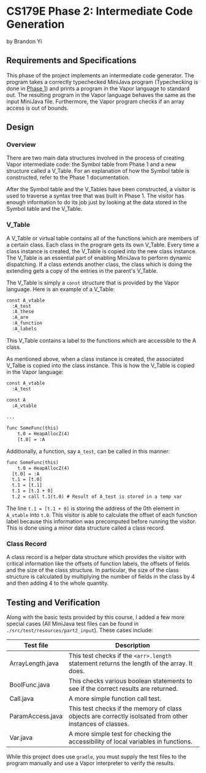 # CS179E Phase 2: Intermediate Code Generation
by Brandon Yi

## Requirements and Specifications

This phase of the project implements an intermediate code generator. The program takes a correctly typechecked MiniJava program (Typechecking is done in [Phase 1](https://github.com/bypie5/syntax_checker)) and prints a program in the Vapor language to standard out. The resulting program in the Vapor language behaves the same as the input MiniJava file. Furthermore, the Vapor program checks if an array access is out of bounds.

## Design

### Overview

There are two main data structures involved in the process of creating Vapor intermediate code: the Symbol table from Phase 1 and a new structure called a V_Table. For an explanation of how the Symbol table is constructed, refer to the Phase 1 documentation.

After the Symbol table and the V_Tables have been constructed, a visitor is used to traverse a syntax tree that was built in Phase 1. The visitor has enough information to do its job just by looking at the data stored in the Symbol table and the V_Table.

### V_Table

A V_Table or virtual table contains all of the functions which are members of a certain class. Each class in the program gets its own V_Table. Every time a class instance is created, the V_Table is copied into the new class instance. The V_Table is an essential part of enabling MiniJava to perform dynamic dispatching. If a class extends another class, the class which is doing the extending gets a copy of the entries in the parent's V_Table.

The V_Table is simply a `const` structure that is provided by the Vapor language. Here is an example of a V_Table:

```tex
const A_vtable
  :A_test
  :A_these
  :A_are
  :A_function
  :A_labels
```

This V_Table contains a label to the functions which are accessible to the A class.

As mentioned above, when a class instance is created, the associated V_Talbe is copied into the class instance. This is how the V_Table is copied in the Vapor language:

```tex
const A_vtable
  :A_test

const A
  :A_vtable
  
...

func SomeFunc(this)
	t.0 = HeapAllocZ(4)
	[t.0] = :A
```

Additionally, a function, say `A_test`, can be called in this manner:

```tex
func SomeFunc(this)
	t.0 = HeapAllocZ(4)
  [t.0] = :A
  t.1 = [t.0]
  t.1 = [t.1]
  t.1 = [t.1 + 0]
  t.2 = call t.1(t.0) # Result of A_test is stored in a temp var

```

The line `t.1 = [t.1 + 0]` is storing the address of the 0th element in `A_vtable` into `t.0`. This visitor is able to calculate the offset of each function label because this information was precomputed before running the visitor. This is done using a minor data structure called a class record.

### Class Record

A class record is a helper data structure which provides the visitor with critical information like the offsets of function labels, the offsets of fields and the size of the class structure. In particular, the size of the class structure is calculated by multiplying the number of fields in the class by 4 and then adding 4 to the whole quantity. 

## Testing and Verification

Along with the basic tests provided by this course, I added a few more special cases (All MiniJava test files can be found in `./src/test/resources/part2_input`). These cases include:

| Test file        | Description                                                  |
| ---------------- | ------------------------------------------------------------ |
| ArrayLength.java | This test checks if the `<arr>.length` statement returns the length of the array. It does. |
| BoolFunc.java    | This checks various boolean statements to see if the correct results are returned. |
| Call.java        | A more simple function call test.                            |
| ParamAccess.java | This test checks if the memory of class objects are correctly isolsated from other instances of classes. |
| Var.java         | A more simple test for checking the accessibility of local variables in functions. |

While this project does use `gradle`, you must supply the test files to the program manually and use a Vapor interpreter to verify the results.

